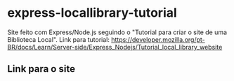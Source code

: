 # express-locallibrary-tutorial

Site feito com Express/Node.js seguindo o "Tutorial para criar o site de uma Biblioteca Local".
Link para tutorial: https://developer.mozilla.org/pt-BR/docs/Learn/Server-side/Express_Nodejs/Tutorial_local_library_website

## Link para o site

